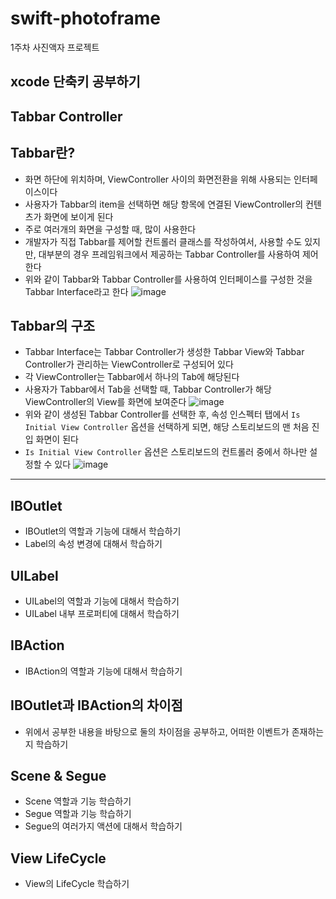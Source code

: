 # swift-photoframe
1주차 사진액자 프로젝트

## xcode 단축키 공부하기


## Tabbar Controller

## Tabbar란?
- 화면 하단에 위치하며, ViewController 사이의 화면전환을 위해 사용되는 인터페이스이다
- 사용자가 Tabbar의 item을 선택하면 해당 항목에 연결된 ViewController의 컨텐츠가 화면에 보이게 된다
- 주로 여러개의 화면을 구성할 때, 많이 사용한다
- 개발자가 직접 Tabbar를 제어할 컨트롤러 클래스를 작성하여서, 사용할 수도 있지만, 대부분의 경우 프레임워크에서 제공하는 Tabbar Controller를 사용하여 제어한다
- 위와 같이 Tabbar와 Tabbar Controller를 사용하여 인터페이스를 구성한 것을 Tabbar Interface라고 한다
![image](https://cphinf.pstatic.net/mooc/20180124_19/1516768541400vPbH4_PNG/140_0.png)
## Tabbar의 구조
- Tabbar Interface는 Tabbar Controller가 생성한 Tabbar View와 Tabbar Controller가 관리하는 ViewController로 구성되어 있다
- 각 ViewController는 Tabbar에서 하나의 Tab에 해당된다
- 사용자가 Tabbar에서 Tab을 선택할 때, Tabbar Controller가 해당 ViewController의 View를 화면에 보여준다
![image](https://i.imgur.com/NByMj7F.png)
- 위와 같이 생성된 Tabbar Controller를 선택한 후, 속성 인스펙터 탭에서 `Is Initial View Controller` 옵션을 선택하게 되면, 해당 스토리보드의 맨 처음 진입 화면이 된다
- `Is Initial View Controller` 옵션은 스토리보드의 컨트롤러 중에서 하나만 설정할 수 있다
![image](https://cphinf.pstatic.net/mooc/20180124_290/1516768760055wn21d_PNG/140_3.png)
---
## IBOutlet

- IBOutlet의 역할과 기능에 대해서 학습하기
- Label의 속성 변경에 대해서 학습하기

## UILabel

- UILabel의 역할과 기능에 대해서 학습하기
- UILabel 내부 프로퍼티에 대해서 학습하기

## IBAction

- IBAction의 역할과 기능에 대해서 학습하기

## IBOutlet과 IBAction의 차이점

- 위에서 공부한 내용을 바탕으로 둘의 차이점을 공부하고, 어떠한 이벤트가 존재하는지 학습하기

## Scene & Segue

- Scene 역할과 기능 학습하기
- Segue 역할과 기능 학습하기
- Segue의 여러가지 액션에 대해서 학습하기

## View LifeCycle

- View의 LifeCycle 학습하기